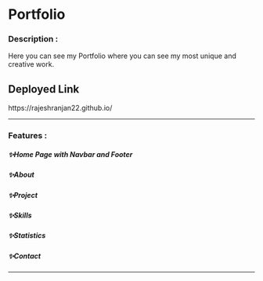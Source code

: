 
 <h1>Portfolio</h1>
 
 <h3>Description :</h3>
Here you can see my Portfolio where you can see my most unique and creative work.

<h2>Deployed Link</h2>
https://rajeshranjan22.github.io/

 
 ---


<h3>Features :</h3>
<h5>✨Home Page with Navbar and Footer</h5>
<h5>✨About</h5>
<h5>✨Project</h5>
<h5>✨Skills</h5>
<h5>✨Statistics</h5>
<h5>✨Contact </h5>

---







